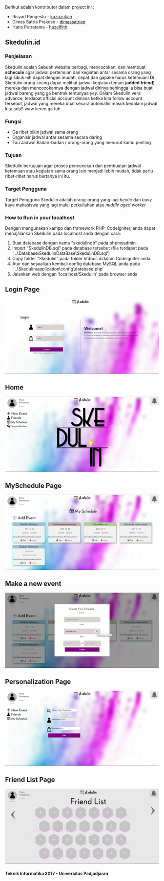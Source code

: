 Berikut adalah kontributor dalam project ini :

   * Risyad Pangestu - [kazuzukan](https://github.com/kazuzukan)
   * Dimas Satria Prakoso - [dimassatriap](https://github.com/dimassatriap)
   * Haris Putratama - [hazelflith](https://github.com/hazelflith)
   
## Skedulin.id ##


### Penjelasan ###
Skedulin adalah Sebuah website berbagi, mencocokan, dan membuat **schecule** agar jadwal pertemuan dan kegiatan antar sesama orang yang lagi sibuk nih dapat dengan mudah, cepat dan gapake harus ketemuan! Di Skedulin orang-orang dapat melihat jadwal kegiatan teman (**added friend**) mereka dan mencocokannya dengan jadwal dirinya sehingga ia bisa buat jadwal bareng yang ga bentrok tentunyaa *yey*. Dalam Skedulin versi advance, terdapat official account dimana ketika kita follow account tersebut, jadwal yang mereka buat secara automatis masuk kedalam jadwal kita sob!! waw keren ga tuh.

### Fungsi ###
  * Ga ribet bikin jadwal sama orang
  * Organisir jadwal antar sesama secara daring
  * Tau Jadwal Badan-badan / orang-orang yang menurut kamu penting
  
### Tujuan ###
Skedulin bertujuan agar proses pencocokan dan pembuatan jadwal ketemuan atau kegiatan sama orang lain menjadi lebih mudah, tidak perlu ribet-ribet harus bertanya ini itu.

### Target Pengguna ###
Target Pengguna Skedulin adalah orang-orang yang lagi *hectic* dan *busy* kaya mahasiswa yang lagi mulai perkuliahan atau *middle aged worker*

### How to Run in your localhost ###
Dengan mengunakan xampp dan framework PHP: CodeIgniter, anda dapat menajalankan Skedulin pada localhost anda dengan cara: 
  1. Buat database dengan nama "skedulindb" pada phpmyadmin
  2. import "SkedulinDB.sql" pada database tersebut (file terdapat pada '...\Database\SkedulinDataBase\SkedulinDB.sql')
  3. Copy folder "Skedulin" pada folder htdocs didalam Codeigniter anda
  4. Atur dan sesuaikan kembali config database MySQL anda pada '...\Skedulin\application\config\database.php'
  5. Jalankan web dengan 'localhost/Skedulin' pada browser anda
  
## Login Page ##
![login](https://github.com/dimassatriap/Project-PemWeb/blob/master/Mockup/Implementation/Login.png)

## Home ##
![home](https://github.com/dimassatriap/Project-PemWeb/blob/master/Mockup/Implementation/Home.png)

## MySchedule Page ##
![MySchedule Page](https://github.com/dimassatriap/Project-PemWeb/blob/master/Mockup/Implementation/MySchedule-Page.png)

## Make a new event ##
![(MakeEvent)MySchedule-Page](https://github.com/dimassatriap/Project-PemWeb/blob/master/Mockup/Implementation/(MakeEvent)MySchedule-Page.png)

## Personalization Page ##
![Personalization Page](https://github.com/dimassatriap/Project-PemWeb/blob/master/Mockup/Implementation/Personalization-Page.png)

## Friend List Page ##
![Friend List Page ](https://github.com/dimassatriap/Project-PemWeb/blob/master/Mockup/Implementation/FriendsList-Page.png)



#### Teknik Informatika 2017 - Universitas Padjadjaran ####
